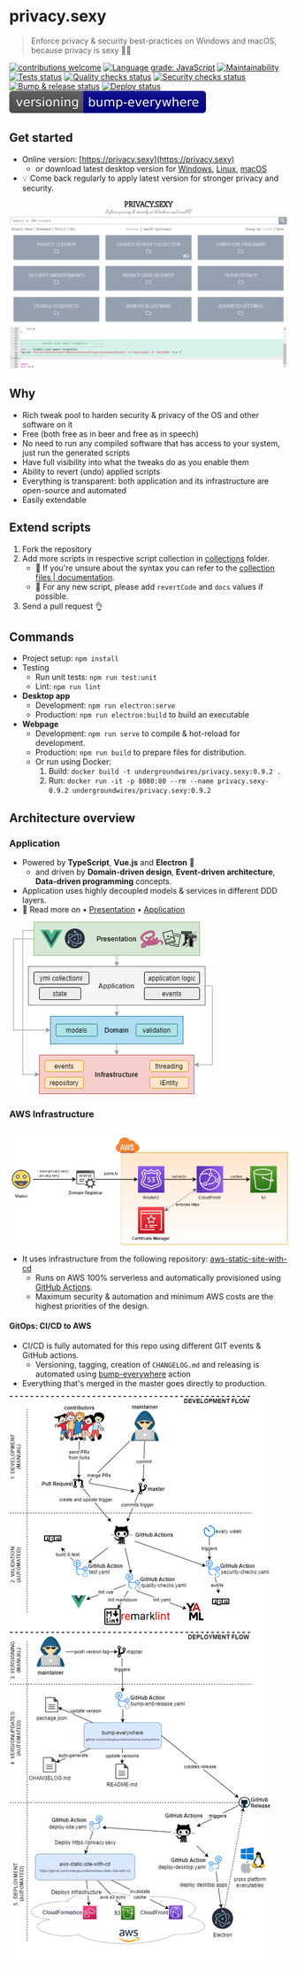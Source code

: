 # privacy.sexy

> Enforce privacy & security best-practices on Windows and macOS, because privacy is sexy 🍑🍆

[![contributions welcome](https://img.shields.io/badge/contributions-welcome-brightgreen.svg?style=flat)](./CONTRIBUTING.md)
[![Language grade: JavaScript](https://img.shields.io/lgtm/grade/javascript/g/undergroundwires/privacy.sexy.svg?logo=lgtm&logoWidth=18)](https://lgtm.com/projects/g/undergroundwires/privacy.sexy/context:javascript)
[![Maintainability](https://api.codeclimate.com/v1/badges/3a70b7ef602e2264342c/maintainability)](https://codeclimate.com/github/undergroundwires/privacy.sexy/maintainability)
[![Tests status](https://github.com/undergroundwires/privacy.sexy/workflows/Test/badge.svg)](https://github.com/undergroundwires/privacy.sexy/actions)
[![Quality checks status](https://github.com/undergroundwires/privacy.sexy/workflows/Quality%20checks/badge.svg)](https://github.com/undergroundwires/privacy.sexy/actions)
[![Security checks status](https://github.com/undergroundwires/privacy.sexy/workflows/Security%20checks/badge.svg)](https://github.com/undergroundwires/privacy.sexy/actions)
[![Bump & release status](https://github.com/undergroundwires/privacy.sexy/workflows/Bump%20&%20release/badge.svg)](https://github.com/undergroundwires/privacy.sexy/actions)
[![Deploy status](https://github.com/undergroundwires/privacy.sexy/workflows/Build%20&%20deploy/badge.svg)](https://github.com/undergroundwires/privacy.sexy/actions)
[![Auto-versioned by bump-everywhere](https://github.com/undergroundwires/bump-everywhere/blob/master/badge.svg?raw=true)](https://github.com/undergroundwires/bump-everywhere)

## Get started

- Online version: [https://privacy.sexy](https://privacy.sexy)
  - or download latest desktop version for [Windows](https://github.com/undergroundwires/privacy.sexy/releases/download/0.9.2/privacy.sexy-Setup-0.9.2.exe), [Linux](https://github.com/undergroundwires/privacy.sexy/releases/download/0.9.2/privacy.sexy-0.9.2.AppImage), [macOS](https://github.com/undergroundwires/privacy.sexy/releases/download/0.9.2/privacy.sexy-0.9.2.dmg)
- 💡 Come back regularly to apply latest version for stronger privacy and security.

[![privacy.sexy application](img/screenshot.png)](https://privacy.sexy)

## Why

- Rich tweak pool to harden security & privacy of the OS and other software on it
- Free (both free as in beer and free as in speech)
- No need to run any compiled software that has access to your system, just run the generated scripts
- Have full visibility into what the tweaks do as you enable them
- Ability to revert (undo) applied scripts
- Everything is transparent: both application and its infrastructure are open-source and automated
- Easily extendable

## Extend scripts

1. Fork the repository
2. Add more scripts in respective script collection in [collections](src/application/collections/) folder.
   - 📖 If you're unsure about the syntax you can refer to the [collection files | documentation](docs/collection-files.md).
   - 🙏 For any new script, please add `revertCode` and `docs` values if possible.
3. Send a pull request 👌

## Commands

- Project setup: `npm install`
- Testing
  - Run unit tests: `npm run test:unit`
  - Lint: `npm run lint`
- **Desktop app**
  - Development: `npm run electron:serve`
  - Production: `npm run electron:build` to build an executable
- **Webpage**
  - Development: `npm run serve` to compile & hot-reload for development.
  - Production: `npm run build` to prepare files for distribution.
  - Or run using Docker:
    1. Build: `docker build -t undergroundwires/privacy.sexy:0.9.2 .`
    2. Run: `docker run -it -p 8080:80 --rm --name privacy.sexy-0.9.2 undergroundwires/privacy.sexy:0.9.2`

## Architecture overview

### Application

- Powered by **TypeScript**, **Vue.js** and **Electron** 💪
  - and driven by **Domain-driven design**, **Event-driven architecture**, **Data-driven programming** concepts.
- Application uses highly decoupled models & services in different DDD layers.
- 📖 Read more on • [Presentation](./docs/presentation.md) • [Application](./docs/application.md)

![DDD + vue.js](img/architecture/app-ddd.png)

### AWS Infrastructure

[![AWS solution](img/architecture/aws-solution.png)](https://github.com/undergroundwires/aws-static-site-with-cd)

- It uses infrastructure from the following repository: [aws-static-site-with-cd](https://github.com/undergroundwires/aws-static-site-with-cd)
  - Runs on AWS 100% serverless and automatically provisioned using [GitHub Actions](.github/workflows/).
  - Maximum security & automation and minimum AWS costs are the highest priorities of the design.

#### GitOps: CI/CD to AWS

- CI/CD is fully automated for this repo using different GIT events & GitHub actions.
  - Versioning, tagging, creation of `CHANGELOG.md` and releasing is automated using [bump-everywhere](https://github.com/undergroundwires/bump-everywhere) action
- Everything that's merged in the master goes directly to production.

[![CI/CD to AWS with GitHub Actions](img/architecture/gitops.png)](.github/workflows/)
